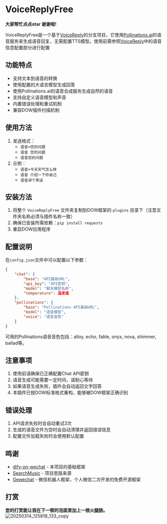 # VoiceReplyFree
**大家帮忙点点star 谢谢啦!**

VoiceReplyFree是一个基于[VoiceReply](https://github.com/flyhunterl/VoiceReply)的分支项目，它使用[Pollinations.ai](https://pollinations.ai/)的语音服务来生成语音回复，无需配置TTS模型。使用前需参照[VoiceReply](https://github.com/flyhunterl/VoiceReply)中的语音信息配置部分进行配置

## 功能特点

* 支持文本到语音的转换
* 使用配置的大语言模型生成回答
* 使用Pollinations.ai的语音合成服务生成自然的语音
* 支持自定义语音模型和声音
* 内置错误处理和重试机制
* 兼容DOW插件扫描机制

## 使用方法

1. 发送格式：  
   * `语音+您的问题`  
   * `语音 您的问题`  
   * `语音您的问题`
2. 示例：  
   * `语音+今天天气怎么样`  
   * `语音 介绍一下你自己`  
   * `语音讲个笑话`

## 安装方法

1. 将整个 `VoiceReplyFree` 文件夹复制到DOW框架的 `plugins` 目录下（注意文件夹名称必须与插件名称一致）
2. 确保已安装所需依赖：`pip install requests`
3. 重启DOW应用程序

## 配置说明

在`config.json`文件中可以配置以下参数：

```json
{
    "chat": {
        "base": "API基础URL",
        "api_key": "API密钥",
        "model": "聊天模型名称",
        "temperature": 温度值
    },
    "pollinations": {
        "base": "Pollinations API基础URL",
        "model": "语音模型",
        "voice": "语音音色"
    }
}
```

可用的Pollinations语音音色包括：alloy, echo, fable, onyx, nova, shimmer, ballad等。

## 注意事项

1. 使用前请确保已正确配置Chat API密钥
2. 语音生成可能需要一定时间，请耐心等待
3. 如果语音生成失败，插件会自动返回文字回答
4. 本插件已按DOW标准格式重构，能够被DOW框架正确识别

## 错误处理

1. API请求失败时会自动重试3次
2. 生成的语音文件为空时会自动清理并返回错误信息
3. 配置文件加载失败时会使用默认配置

## 鸣谢
- [dify-on-wechat](https://github.com/hanfangyuan4396/dify-on-wechat) - 本项目的基础框架
- [SearchMusic](https://github.com/Lingyuzhou111/SearchMusic) - 项目思路来源
- [Gewechat](https://github.com/Devo919/Gewechat) - 微信机器人框架，个人微信二次开发的免费开源框架 


## 打赏

**您的打赏能让我在下一顿的泡面里加上一根火腿肠。**
![20250314_125818_133_copy](https://github.com/user-attachments/assets/33df0129-c322-4b14-8c41-9dc78618e220)
